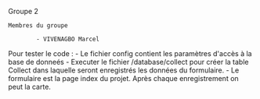 Groupe 2

	Membres du groupe
		
			- VIVENAGBO Marcel


Pour tester le code :
	- Le fichier config contient les paramètres d'accès à la base de donneés
	- Executer le fichier /database/collect pour créer la table Collect dans laquelle seront enregistrés les données du formulaire.
	- Le formulaire est la page index du projet. Après chaque enregistrement on peut la carte.
	

